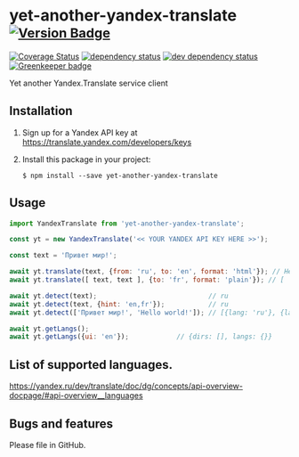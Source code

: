 # yet-another-yandex-translate <sup>[![Version Badge][2]][1]</sup>

[![Coverage Status](https://coveralls.io/repos/github/norbornen/yet-another-yandex-translate/badge.svg?branch=master)](https://coveralls.io/github/norbornen/yet-another-yandex-translate?branch=master)
[![dependency status][5]][6]
[![dev dependency status][7]][8]
[![Greenkeeper badge](https://badges.greenkeeper.io/norbornen/yet-another-yandex-translate.svg)](https://greenkeeper.io/)

Yet another Yandex.Translate service client

## Installation

1.  Sign up for a Yandex API key at https://translate.yandex.com/developers/keys

2.  Install this package in your project:

        $ npm install --save yet-another-yandex-translate

## Usage

```javascript
import YandexTranslate from 'yet-another-yandex-translate';

const yt = new YandexTranslate('<< YOUR YANDEX API KEY HERE >>');

const text = 'Привет мир!';

await yt.translate(text, {from: 'ru', to: 'en', format: 'html'}); // Hello world!
await yt.translate([ text, text ], {to: 'fr', format: 'plain'}); // [ 'Bonjour tout le monde!', 'Bonjour tout le monde!' ]

await yt.detect(text);                            // ru
await yt.detect(text, {hint: 'en,fr'});           // ru
await yt.detect(['Привет мир!', 'Hello world!']); // [{lang: 'ru'}, {lang: 'en'}]

await yt.getLangs();
await yt.getLangs({ui: 'en'});            // {dirs: [], langs: {}}
```

## List of supported languages.

https://yandex.ru/dev/translate/doc/dg/concepts/api-overview-docpage/#api-overview__languages

## Bugs and features

Please file in GitHub.

[1]: https://npmjs.org/package/yet-another-yandex-translate
[2]: http://versionbadg.es/norbornen/yet-another-yandex-translate.svg
[5]: https://david-dm.org/norbornen/yet-another-yandex-translate.svg
[6]: https://david-dm.org/norbornen/yet-another-yandex-translate
[7]: https://david-dm.org/norbornen/yet-another-yandex-translate/dev-status.svg
[8]: https://david-dm.org/norbornen/yet-another-yandex-translate?type=dev
